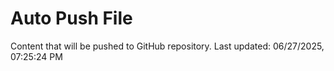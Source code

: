 # Auto Push File

Content that will be pushed to GitHub repository.
Last updated: 06/27/2025, 07:25:24 PM